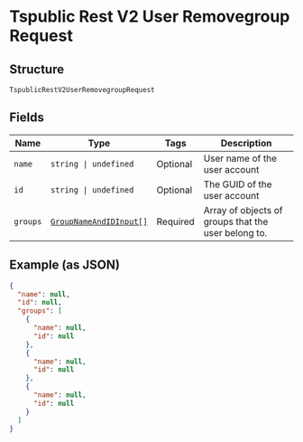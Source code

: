 
# Tspublic Rest V2 User Removegroup Request

## Structure

`TspublicRestV2UserRemovegroupRequest`

## Fields

| Name | Type | Tags | Description |
|  --- | --- | --- | --- |
| `name` | `string \| undefined` | Optional | User name of the user account |
| `id` | `string \| undefined` | Optional | The GUID of the user account |
| `groups` | [`GroupNameAndIDInput[]`](../../doc/models/group-name-and-id-input.md) | Required | Array of objects of groups that the user belong to. |

## Example (as JSON)

```json
{
  "name": null,
  "id": null,
  "groups": [
    {
      "name": null,
      "id": null
    },
    {
      "name": null,
      "id": null
    },
    {
      "name": null,
      "id": null
    }
  ]
}
```

